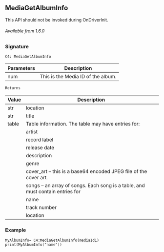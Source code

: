 ## MediaGetAlbumInfo

This API should not be invoked during OnDriverInit.

###### Available from 1.6.0


### Signature

`C4: MediaGetAlbumInfo`


| Parameters | Description |
| --- | --- |
| num | This is the Media ID of the album. |


`Returns`

| Value | Description |
| --- | --- |
| str | location |
| str  | title |
| table | Table information. The table may have entries for:
| | artist |
| | record label |
| | release date |
| | description |
| | genre |
| | cover\_art – this is a base64 encoded JPEG file of the cover art. |
| | songs – an array of songs. Each song is a table, and must contain entries for |
| | name |
| | track number |
| | location |


### Example

```
MyAlbumInfo= C4:MediaGetAlbumInfo(mediaId1)
print(MyAlbumInfo["name"])
```